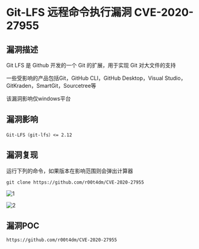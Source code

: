 # Git-LFS 远程命令执行漏洞 CVE-2020-27955

## 漏洞描述

Git LFS 是 Github 开发的一个 Git 的扩展，用于实现 Git 对大文件的支持

一些受影响的产品包括Git，GitHub CLI，GitHub Desktop，Visual Studio，GitKraden，SmartGit，Sourcetree等

该漏洞影响仅windows平台

## 漏洞影响

```
Git-LFS（git-lfs）<= 2.12
```

## 漏洞复现

运行下列的命令，如果版本在影响范围则会弹出计算器

```plain
git clone https://github.com/r00t4dm/CVE-2020-27955
```

![1](https://typora-1308934770.cos.ap-beijing.myqcloud.com/202202090053405.png)

![2](https://typora-1308934770.cos.ap-beijing.myqcloud.com/202202090053009.png)

## 漏洞POC

```plain
https://github.com/r00t4dm/CVE-2020-27955
```

